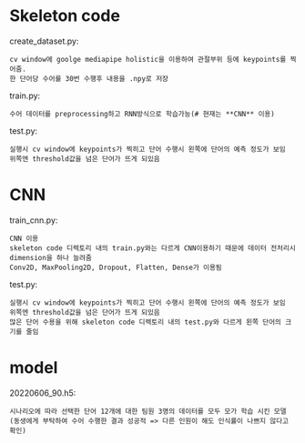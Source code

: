 # Skeleton code

create_dataset.py:

```
cv window에 goolge mediapipe holistic을 이용하여 관절부위 등에 keypoints를 찍어줌.
한 단어당 수어를 30번 수행후 내용을 .npy로 저장
```

train.py:
```
수어 데이터를 preprocessing하고 RNN방식으로 학습가능(# 현재는 **CNN** 이용)
```
test.py:
```
실행시 cv window에 keypoints가 찍히고 단어 수행시 왼쪽에 단어의 예측 정도가 보임
위쪽엔 threshold값을 넘은 단어가 뜨게 되있음
```

# CNN

train_cnn.py:
```
CNN 이용
skeleton code 디렉토리 내의 train.py와는 다르게 CNN이용하기 때문에 데이터 전처리시 dimension을 하나 늘려줌
Conv2D, MaxPooling2D, Dropout, Flatten, Dense가 이용됨
```

test.py:
```
실행시 cv window에 keypoints가 찍히고 단어 수행시 왼쪽에 단어의 예측 정도가 보임
위쪽엔 threshold값을 넘은 단어가 뜨게 되있음
많은 단어 수용을 위해 skeleton code 디렉토리 내의 test.py와 다르게 왼쪽 단어의 크기를 줄임
```

# model

20220606_90.h5:
```
시나리오에 따라 선택한 단어 12개에 대한 팀원 3명의 데이터를 모두 모가 학습 시킨 모델
(동생에게 부탁하여 수어 수행한 결과 성공적 => 다른 인원이 해도 인식률이 나쁘지 않다고 확인)
```
